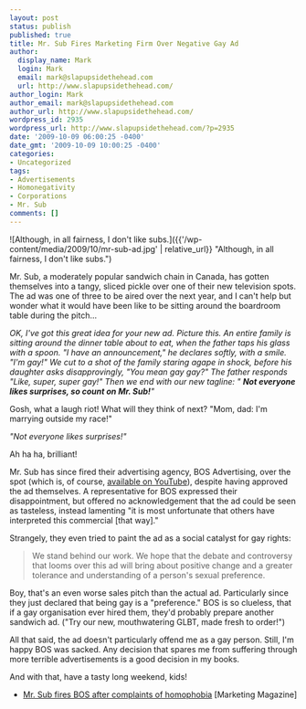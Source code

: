 ```yaml
---
layout: post
status: publish
published: true
title: Mr. Sub Fires Marketing Firm Over Negative Gay Ad
author:
  display_name: Mark
  login: Mark
  email: mark@slapupsidethehead.com
  url: http://www.slapupsidethehead.com/
author_login: Mark
author_email: mark@slapupsidethehead.com
author_url: http://www.slapupsidethehead.com/
wordpress_id: 2935
wordpress_url: http://www.slapupsidethehead.com/?p=2935
date: '2009-10-09 06:00:25 -0400'
date_gmt: '2009-10-09 10:00:25 -0400'
categories:
- Uncategorized
tags:
- Advertisements
- Homonegativity
- Corporations
- Mr. Sub
comments: []
---
```

![Although, in all fairness, I don't like subs.]({{'/wp-content/media/2009/10/mr-sub-ad.jpg' | relative_url}} "Although, in all fairness, I don't like subs.")

Mr. Sub, a moderately popular sandwich chain in Canada, has gotten themselves into a tangy, sliced pickle over one of their new television spots. The ad was one of three to be aired over the next year, and I can't help but wonder what it would have been like to be sitting around the boardroom table during the pitch...

_OK, I've got this great idea for your new ad. Picture this. An entire family is sitting around the dinner table about to eat, when the father taps his glass with a spoon. "I have an announcement," he declares softly, with a smile. "I'm gay!" We cut to a shot of the family staring agape in shock, before his daughter asks disapprovingly, "You mean gay gay?" The father responds "Like, super, super gay!" Then we end with our new tagline: " **Not everyone likes surprises, so count on Mr. Sub!**"_

Gosh, what a laugh riot! What will they think of next? "Mom, dad: I'm marrying outside my race!"

_"Not everyone likes surprises!"_

Ah ha ha, brilliant!

Mr. Sub has since fired their advertising agency, BOS Advertising, over the spot (which is, of course, [available on YouTube](http://www.youtube.com/watch?v=pCGlHwIGAiA "Preserved for your repeated enjoyment")), despite having approved the ad themselves. A representative for BOS expressed their disappointment, but offered no acknowledgement that the ad could be seen as tasteless, instead lamenting "it is most unfortunate that others have interpreted this commercial [that way]."

Strangely, they even tried to paint the ad as a social catalyst for gay rights:

> We stand behind our work. We hope that the debate and controversy that looms over this ad will bring about positive change and a greater tolerance and understanding of a person's sexual preference.

Boy, that's an even worse sales pitch than the actual ad. Particularly since they just declared that being gay is a "preference." BOS is so clueless, that if a gay organisation ever hired them, they'd probably prepare another sandwich ad. ("Try our new, mouthwatering GLBT, made fresh to order!")

All that said, the ad doesn't particularly offend me as a gay person. Still, I'm happy BOS was sacked. Any decision that spares me from suffering through more terrible advertisements is a good decision in my books.

And with that, have a tasty long weekend, kids!

- [Mr. Sub fires BOS after complaints of homophobia](http://www.marketingmag.ca/english/news/accounts/article.jsp?content=20091005_175305_7272) [Marketing Magazine]
